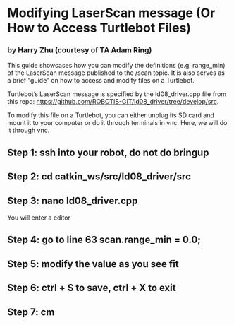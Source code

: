 # Modifying LaserScan message (Or How to Access Turtlebot Files)
### by Harry Zhu (courtesy of TA Adam Ring) 

This guide showcases how you can modify the definitions (e.g. range_min) of the LaserScan message published to the /scan topic. It is also serves as a brief “guide” on how to access and modify files on a Turtlebot. 

Turtlebot’s LaserScan message is specified by the ld08_driver.cpp file from this repo: https://github.com/ROBOTIS-GIT/ld08_driver/tree/develop/src. 

To modify this file on a Turtlebot, you can either unplug its SD card and mount it to your computer or do it through terminals in vnc. Here, we will do it through vnc. 

## Step 1: ssh into your robot, do not do bringup 
## Step 2: cd catkin_ws/src/ld08_driver/src
## Step 3: nano ld08_driver.cpp
You will enter a editor 
## Step 4: go to line 63 scan.range_min = 0.0; 
## Step 5: modify the value as you see fit
## Step 6: ctrl + S to save, ctrl + X to exit
## Step 7: cm 

